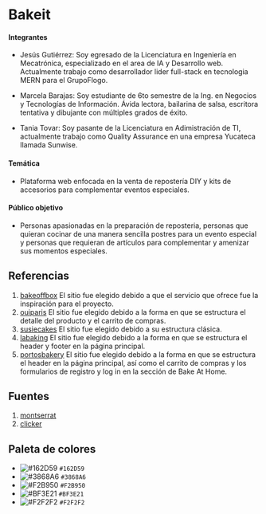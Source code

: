 # Bakeit

<h4>Integrantes</h4>

- Jesús Gutiérrez: Soy egresado de la Licenciatura en Ingeniería en Mecatrónica, especializado en el area de IA y Desarrollo web. Actualmente trabajo como desarrollador lider full-stack en tecnologia MERN para el GrupoFlogo.
  
- Marcela Barajas: Soy estudiante de 6to semestre de la Ing. en Negocios y Tecnologías de Información. Ávida lectora, bailarina de salsa, escritora tentativa y dibujante con múltiples grados de éxito.
  
- Tania Tovar: Soy pasante de la Licenciatura en Adimistración de TI, actualmente trabajo como Quality Assurance en una empresa Yucateca llamada Sunwise.

<h4>Temática</h4>

- Plataforma web enfocada en la venta de repostería DIY y kits de accesorios para complementar eventos especiales.

<h4>Público objetivo</h4>

- Personas apasionadas en la preparación de reposteria, personas que quieran cocinar de una manera sencilla postres para un evento especial y personas que requieran de artículos para complementar y amenizar sus momentos especiales.

<h2>Referencias</h2>

1. [bakeoffbox](https://bakeoffbox.co.uk/)
El sitio fue elegido debido a que el servicio que ofrece fue la inspiración para el proyecto.
2. [ouiparis](https://ouiparis.ec/)
El sitio fue elegido debido a la forma en que se estructura el detalle del producto y el carrito de compras.
3. [susiecakes](http://susiecakes.com/)
El sitio fue elegido debido a su estructura clásica.
4. [labaking](https://labaking.com/#!home)
El sitio fue elegido debido a la forma en que se estructura el header y footer en la página principal. 
5. [portosbakery](https://www.portosbakery.com)
El sitio fue elegido debido a la forma en que se estructura el header en la página principal, así como el carrito de compras y los formularios de registro y log in en la sección de Bake At Home.

<h2>Fuentes</h2>

1. [montserrat](https://fonts.google.com/specimen/Montserrat?query=Monts)
2. [clicker](https://fonts.google.com/specimen/Clicker+Script?category=Handwriting,Monospace)

<h2>Paleta de colores</h2>

- ![#162D59](https://via.placeholder.com/15/162D59/000000?text=+) `#162D59`
- ![#3868A6](https://via.placeholder.com/15/3868A6/000000?text=+) `#3868A6`
- ![#F2B950](https://via.placeholder.com/15/F2B950/000000?text=+) `#F2B950`
- ![#BF3E21](https://via.placeholder.com/15/BF3E21/000000?text=+) `#BF3E21`
- ![#F2F2F2](https://via.placeholder.com/15/F2F2F2/000000?text=+) `#F2F2F2`